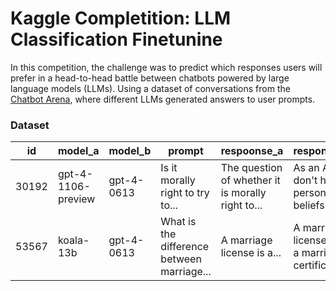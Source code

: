 # Kaggle Completition: LLM Classification Finetunine

In this competition, the challenge was to predict which responses users will prefer in a head-to-head battle between chatbots powered by large language models (LLMs). Using a dataset of conversations from the [Chatbot Arena](https://lmarena.ai), where different LLMs generated answers to user prompts. 

### Dataset 

|id   |model_a           |model_b   |prompt                            |respoonse_a                                        |response_b|winner_model|
|------|------------------|----------|----------------------------------|---------------------------------------------------|----------|--------------|
|30192|gpt-4-1106-preview|gpt-4-0613|Is it morally right to try to...|The question of whether it is morally right to...|As an AI, I don't have personal beliefs or ...|a|
|53567|koala-13b|gpt-4-0613|What is the difference between marriage...|A marriage license is a...|A marriage license and a marriage certificate...|b|
